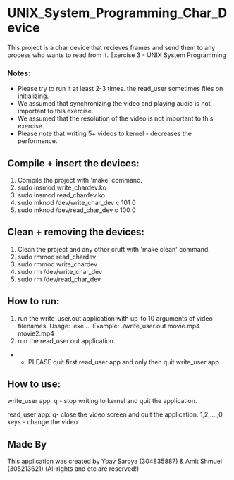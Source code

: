 # UNIX_System_Programming_Char_Device
This project is a char device that recieves frames and send them to any process who wants to read from it.
Exercise 3 - UNIX System Programming

### Notes:
- Please try to run it at least 2-3 times. the read_user sometimes flies on initializing.
- We assumed that synchronizing the video and playing audio is not important to this exercise.
- We assumed that the resolution of the video is not important to this exercise.
- Please note that writing 5+ videos to kernel - decreases the performence.
	
## Compile + insert the devices:
1. Compile the project with 'make' command.
2. sudo insmod write_chardev.ko
3. sudo insmod read_chardev.ko
4. sudo mknod /dev/write_char_dev c 101 0
5. sudo mknod /dev/read_char_dev c 100 0
	
## Clean + removing the devices:
1. Clean the project and any other cruft with 'make clean' command.
2. sudo rmmod read_chardev
3. sudo rmmod write_chardev
4. sudo rm /dev/write_char_dev
5. sudo rm /dev/read_char_dev
	
## How to run:
1. run the write_user.out application with up-to 10 arguments of video filenames.
   Usage: .exe <video1> <video2>... <video10>
   Example: ./write_user.out movie.mp4 movie2.mp4
2. run the read_user.out application.
* - PLEASE quit first read_user app and only then quit write_user app.
	
## How to use:

write_user app:
	q - stop writing to kernel and quit the application.

read_user app:
	q- close the video screen and quit the application.
	1,2,....,0 keys - change the video

## Made By
This application was created by Yoav Saroya (304835887) & Amit Shmuel (305213621) (All rights and etc are reserved!)
